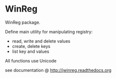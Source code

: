 # WinReg

WinReg package.  

Define main utility for manipulating registry:  
* read, write and delete values
* create, delete keys
* list key and values

All functions use Unicode

see documentation @ http://jwinreg.readthedocs.org
